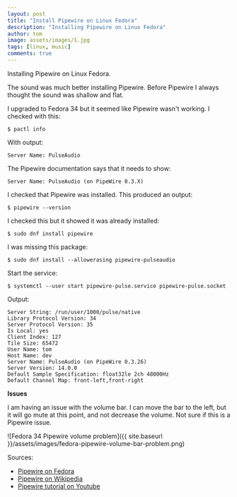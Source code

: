 ```yaml
---
layout: post
title: "Install Pipewire on Linux Fedora"
description: "Installing Pipewire on Linux Fedora"
author: tom
image: assets/images/1.jpg
tags: [linux, music]
comments: true
---
```


Installing Pipewire on Linux Fedora.

The sound was much better installing Pipewire. Before Pipewire I always thought the sound was shallow and flat.

I upgraded to Fedora 34 but it seemed like Pipewire wasn't working. I checked with this:

    $ pactl info

With output:

    Server Name: PulseAudio

The Pipewire documentation says that it needs to show:

    Server Name: PulseAudio (on PipeWire 0.3.X)

I checked that Pipewire was installed. This produced an output:

    $ pipewire --version

I checked this but it showed it was already installed:

    $ sudo dnf install pipewire

I was missing this package:

    $ sudo dnf install --allowerasing pipewire-pulseaudio

Start the service:

    $ systemctl --user start pipewire-pulse.service pipewire-pulse.socket

Output:

    Server String: /run/user/1000/pulse/native
    Library Protocol Version: 34
    Server Protocol Version: 35
    Is Local: yes
    Client Index: 127
    Tile Size: 65472
    User Name: tom
    Host Name: dev
    Server Name: PulseAudio (on PipeWire 0.3.26)
    Server Version: 14.0.0
    Default Sample Specification: float32le 2ch 48000Hz
    Default Channel Map: front-left,front-right

**Issues**

I am having an issue with the volume bar. I can move the bar to the left, but it will go mute at this point, and not decrease the volume. Not sure if this is a Pipewire issue.

![Fedora 34 Pipewire volume problem]({{ site.baseurl }}/assets/images/fedora-pipewire-volume-bar-problem.png)

Sources:

* [Pipewire on Fedora](https://fedoraproject.org/wiki/Changes/DefaultPipeWire)
* [Pipewire on Wikipedia](https://en.wikipedia.org/wiki/PipeWire)
* [Pipewire tutorial on Youtube](https://www.youtube.com/watch?v=HHEnaVUnRVM)